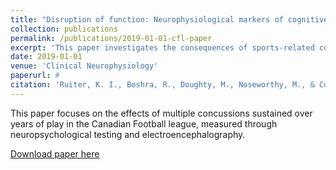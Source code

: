 ```yaml
---
title: "Disruption of function: Neurophysiological markers of cognitive deficits in retired football players"
collection: publications
permalink: /publications/2019-01-01-cfl-paper
excerpt: 'This paper investigates the consequences of sports-related concussions on long-term brain health.'
date: 2019-01-01
venue: 'Clinical Neurophysiology'
paperurl: #
citation: 'Ruiter, K. I., Boshra, R., Doughty, M., Noseworthy, M., & Connolly, J. F. (2019). &quot;Disruption of function: Neurophysiological markers of cognitive deficits in retired football players.&quot; <i>Clinical Neurophysiology</i>. 130(1), 111-121.'
---
```

This paper focuses on the effects of multiple concussions sustained over years of play in the Canadian Football league, measured through neuropsychological testing and electroencephalography.

[Download paper here](https://www.sciencedirect.com/science/article/pii/S138824571831366X)